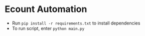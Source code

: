 # Ecount Automation

- Run `pip install -r requirements.txt` to install dependencies
- To run script, enter `python main.py`
